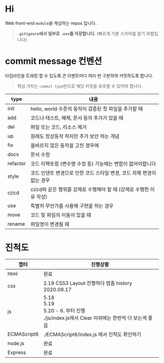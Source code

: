 # Hi

Web front-end `module`을 캐싱하는 repos 입니다.

> **`.gitignore`에서 일부로 `.env`를 저장합니다.** (빠르게 기본 스키마를 알기 위함입니다)

# commit message 컨벤션

타임라인을 트래킹 할 수 있도록 큰 이벤트마다 여러 번 구분하여 커밋하도록 합니다.

> 핵심 가치는 `commit type`만으로 해당 커밋을 유추할 수 있어야 합니다.

| type     | 내용                                                                   |
| -------- | ---------------------------------------------------------------------- |
| init     | hello, world 수준의 동작이 검증된 첫 파일을 추가할 때                  |
| add      | 코드나 테스트, 예제, 문서 등의 추가가 있을 때                          |
| del      | 파일 또는 코드, 리소스 제거                                            |
| up       | 원래도 정상동작 하지만 추가 보안 하는 개념                             |
| fix      | 올바르지 않은 동작을 고친 경우에                                       |
| docs     | 문서 수정                                                              |
| refactor | 코드 리팩토링 (변수명 수정 등) 기능에는 변함이 없어야합니다            |
| style    | 코드 인덴트 변경으로 인한 코드 스타일 변경, 코드 자체 변경이 없는 경우 |
| ci/cd    | ci/cd와 같은 행위를 강제로 수행해야 할 때 (강제로 수행한 이유 작성)    |
| use      | 특별히 무언가를 사용해 구현을 하는 경우                                |
| move     | 코드 및 파일의 이동이 있을 때                                          |
| rename   | 파일명이 변경될 때                                                     |

# 진척도

| 챕터        | 진행상황                                                                                         |
| ----------- | ------------------------------------------------------------------------------------------------ |
| html        | 완료                                                                                             |
| css         | 2.18 CSS3 Layout 진행하다 멈춤 history 2020.09.17                                                |
| js          | 5.18<br> 5.19<br> 5.20 - 6. 부터 진행<br> ./js/index.js에서 Clear 이외에는 한번씩 더 보는게 좋음 |
| ECMAScript6 | ./ECMAScript6/index.js 에서 진척도 확인하기                                                      |
| node.js     | 완료                                                                                             |
| Express     | 완료                                                                                             |

